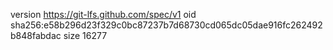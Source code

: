 version https://git-lfs.github.com/spec/v1
oid sha256:e58b296d23f329c0bc87237b7d68730cd065dc05dae916fc262492b848fabdac
size 16277
